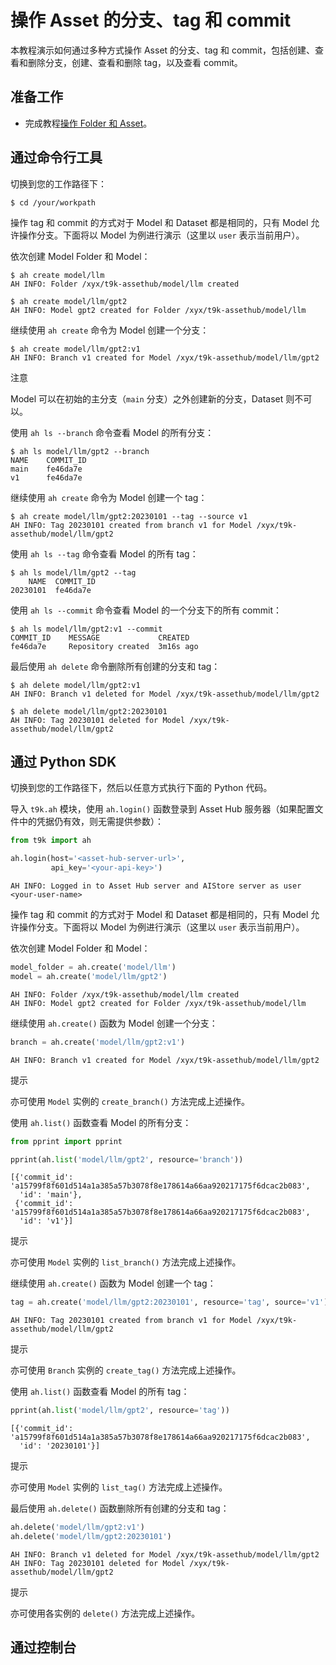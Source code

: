 # 操作 Asset 的分支、tag 和 commit

本教程演示如何通过多种方式操作 Asset 的分支、tag 和 commit，包括创建、查看和删除分支，创建、查看和删除 tag，以及查看 commit。

## 准备工作

* 完成教程[操作 Folder 和 Asset](./manipulate-folder-asset.md)。

## 通过命令行工具

切换到您的工作路径下：

```shell
$ cd /your/workpath
```

操作 tag 和 commit 的方式对于 Model 和 Dataset 都是相同的，只有 Model 允许操作分支。下面将以 Model 为例进行演示（这里以 `user` 表示当前用户）。

依次创建 Model Folder 和 Model：

```shell
$ ah create model/llm
AH INFO: Folder /xyx/t9k-assethub/model/llm created

$ ah create model/llm/gpt2
AH INFO: Model gpt2 created for Folder /xyx/t9k-assethub/model/llm
```

继续使用 `ah create` 命令为 Model 创建一个分支：

```shell
$ ah create model/llm/gpt2:v1
AH INFO: Branch v1 created for Model /xyx/t9k-assethub/model/llm/gpt2
```

<aside class="note">
<div class="title">注意</div>

Model 可以在初始的主分支（`main` 分支）之外创建新的分支，Dataset 则不可以。

</aside>

使用 `ah ls --branch` 命令查看 Model 的所有分支：

```shell
$ ah ls model/llm/gpt2 --branch
NAME    COMMIT_ID
main    fe46da7e
v1      fe46da7e
```

继续使用 `ah create` 命令为 Model 创建一个 tag：

```shell
$ ah create model/llm/gpt2:20230101 --tag --source v1
AH INFO: Tag 20230101 created from branch v1 for Model /xyx/t9k-assethub/model/llm/gpt2
```

使用 `ah ls --tag` 命令查看 Model 的所有 tag：

```shell
$ ah ls model/llm/gpt2 --tag
    NAME  COMMIT_ID
20230101  fe46da7e
```

使用 `ah ls --commit` 命令查看 Model 的一个分支下的所有 commit：

```shell
$ ah ls model/llm/gpt2:v1 --commit
COMMIT_ID    MESSAGE             CREATED
fe46da7e     Repository created  3m16s ago
```

最后使用 `ah delete` 命令删除所有创建的分支和 tag：

```shell
$ ah delete model/llm/gpt2:v1
AH INFO: Branch v1 deleted for Model /xyx/t9k-assethub/model/llm/gpt2

$ ah delete model/llm/gpt2:20230101
AH INFO: Tag 20230101 deleted for Model /xyx/t9k-assethub/model/llm/gpt2
```

## 通过 Python SDK

切换到您的工作路径下，然后以任意方式执行下面的 Python 代码。

导入 `t9k.ah` 模块，使用 `ah.login()` 函数登录到 Asset Hub 服务器（如果配置文件中的凭据仍有效，则无需提供参数）：

```python
from t9k import ah

ah.login(host='<asset-hub-server-url>',
         api_key='<your-api-key>')
```

```
AH INFO: Logged in to Asset Hub server and AIStore server as user <your-user-name>
```

操作 tag 和 commit 的方式对于 Model 和 Dataset 都是相同的，只有 Model 允许操作分支。下面将以 Model 为例进行演示（这里以 `user` 表示当前用户）。

依次创建 Model Folder 和 Model：

```python
model_folder = ah.create('model/llm')
model = ah.create('model/llm/gpt2')
```

```
AH INFO: Folder /xyx/t9k-assethub/model/llm created
AH INFO: Model gpt2 created for Folder /xyx/t9k-assethub/model/llm
```

继续使用 `ah.create()` 函数为 Model 创建一个分支：

```python
branch = ah.create('model/llm/gpt2:v1')
```

```
AH INFO: Branch v1 created for Model /xyx/t9k-assethub/model/llm/gpt2
```

<aside class="note tip">
<div class="title">提示</div>

亦可使用 `Model` 实例的 `create_branch()` 方法完成上述操作。

</aside>

使用 `ah.list()` 函数查看 Model 的所有分支：

```python
from pprint import pprint

pprint(ah.list('model/llm/gpt2', resource='branch'))
```

```
[{'commit_id': 'a15799f8f601d514a1a385a57b3078f8e178614a66aa920217175f6dcac2b083',
  'id': 'main'},
 {'commit_id': 'a15799f8f601d514a1a385a57b3078f8e178614a66aa920217175f6dcac2b083',
  'id': 'v1'}]
```

<aside class="note tip">
<div class="title">提示</div>

亦可使用 `Model` 实例的 `list_branch()` 方法完成上述操作。

</aside>

继续使用 `ah.create()` 函数为 Model 创建一个 tag：

```python
tag = ah.create('model/llm/gpt2:20230101', resource='tag', source='v1')
```

```
AH INFO: Tag 20230101 created from branch v1 for Model /xyx/t9k-assethub/model/llm/gpt2
```

<aside class="note tip">
<div class="title">提示</div>

亦可使用 `Branch` 实例的 `create_tag()` 方法完成上述操作。

</aside>

使用 `ah.list()` 函数查看 Model 的所有 tag：

```python
pprint(ah.list('model/llm/gpt2', resource='tag'))
```

```
[{'commit_id': 'a15799f8f601d514a1a385a57b3078f8e178614a66aa920217175f6dcac2b083',
  'id': '20230101'}]
```

<aside class="note tip">
<div class="title">提示</div>

亦可使用 `Model` 实例的 `list_tag()` 方法完成上述操作。

</aside>

最后使用 `ah.delete()` 函数删除所有创建的分支和 tag：

```python
ah.delete('model/llm/gpt2:v1')
ah.delete('model/llm/gpt2:20230101')
```

```
AH INFO: Branch v1 deleted for Model /xyx/t9k-assethub/model/llm/gpt2
AH INFO: Tag 20230101 deleted for Model /xyx/t9k-assethub/model/llm/gpt2
```

<aside class="note tip">
<div class="title">提示</div>

亦可使用各实例的 `delete()` 方法完成上述操作。

</aside>

## 通过控制台
